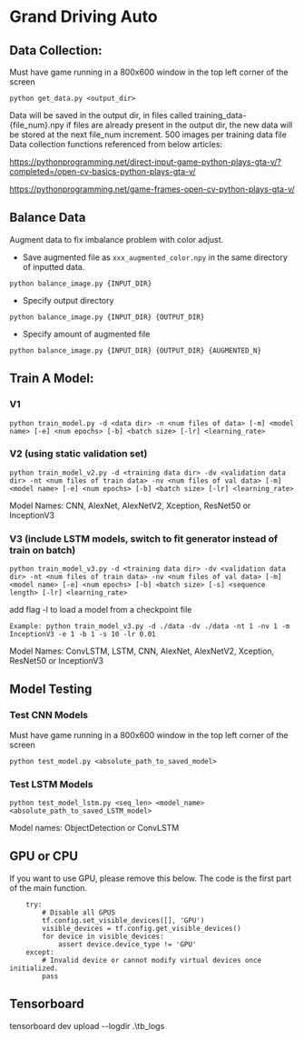 # Grand Driving Auto

## Data Collection:
Must have game running in a 800x600 window in the top left corner of the screen

    python get_data.py <output_dir>

Data will be saved in the output dir, in files called training_data-{file_num}.npy
if files are already present in the output dir, the new data will be stored at the next file_num increment.
500 images per training data file
Data collection functions referenced from below articles: 

https://pythonprogramming.net/direct-input-game-python-plays-gta-v/?completed=/open-cv-basics-python-plays-gta-v/

https://pythonprogramming.net/game-frames-open-cv-python-plays-gta-v/


## Balance Data
Augment data to fix imbalance problem with color adjust.
- Save augmented file as `xxx_augmented_color.npy` in the same directory of inputted data.
```
python balance_image.py {INPUT_DIR}
```

- Specify output directory
```
python balance_image.py {INPUT_DIR} {OUTPUT_DIR}
```

- Specify amount of augmented file
```
python balance_image.py {INPUT_DIR} {OUTPUT_DIR} {AUGMENTED_N}
```

## Train A Model:

### V1

    python train_model.py -d <data dir> -n <num files of data> [-m] <model name> [-e] <num epochs> [-b] <batch size> [-lr] <learning_rate>

### V2 (using static validation set)

    python train_model_v2.py -d <training data dir> -dv <validation data dir> -nt <num files of train data> -nv <num files of val data> [-m] <model name> [-e] <num epochs> [-b] <batch size> [-lr] <learning_rate> 

Model Names: CNN, AlexNet, AlexNetV2, Xception, ResNet50 or InceptionV3

### V3 (include LSTM models, switch to fit generator instead of train on batch)

    python train_model_v3.py -d <training data dir> -dv <validation data dir> -nt <num files of train data> -nv <num files of val data> [-m] <model name> [-e] <num epochs> [-b] <batch size> [-s] <sequence length> [-lr] <learning_rate> 

add flag -l to load a model from a checkpoint file

    Example: python train_model_v3.py -d ./data -dv ./data -nt 1 -nv 1 -m InceptionV3 -e 1 -b 1 -s 10 -lr 0.01 
    
Model Names: ConvLSTM, LSTM, CNN, AlexNet, AlexNetV2, Xception, ResNet50 or InceptionV3


## Model Testing

### Test CNN Models
Must have game running in a 800x600 window in the top left corner of the screen
    
    python test_model.py <absolute_path_to_saved_model>

### Test LSTM Models

    python test_model_lstm.py <seq_len> <model_name> <absolute_path_to_saved_LSTM_model>

Model names: ObjectDetection or ConvLSTM

## GPU or CPU
If you want to use GPU, please remove this below. The code is the first part of the main function.
```
    try:
        # Disable all GPUS
        tf.config.set_visible_devices([], 'GPU')
        visible_devices = tf.config.get_visible_devices()
        for device in visible_devices:
            assert device.device_type != 'GPU'
    except:
        # Invalid device or cannot modify virtual devices once initialized.
        pass
```
## Tensorboard
tensorboard dev upload --logdir .\tb_logs
